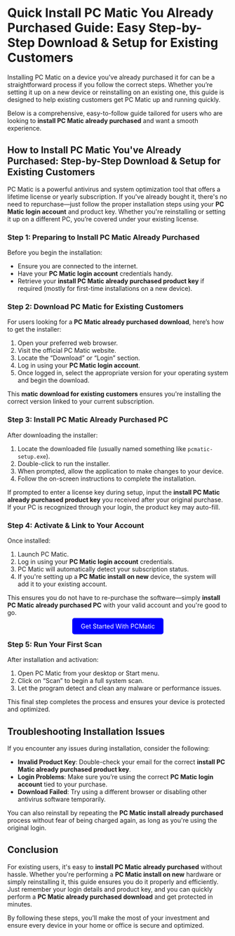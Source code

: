 # Quick Install PC Matic You Already Purchased Guide: Easy Step-by-Step Download & Setup for Existing Customers

Installing PC Matic on a device you've already purchased it for can be a straightforward process if you follow the correct steps. Whether you’re setting it up on a new device or reinstalling on an existing one, this guide is designed to help existing customers get PC Matic up and running quickly.

Below is a comprehensive, easy-to-follow guide tailored for users who are looking to **install PC Matic already purchased** and want a smooth experience.



## How to Install PC Matic You've Already Purchased: Step-by-Step Download & Setup for Existing Customers

PC Matic is a powerful antivirus and system optimization tool that offers a lifetime license or yearly subscription. If you've already bought it, there's no need to repurchase—just follow the proper installation steps using your **PC Matic login account** and product key. Whether you're reinstalling or setting it up on a different PC, you’re covered under your existing license.


### Step 1: Preparing to Install PC Matic Already Purchased

Before you begin the installation:

* Ensure you are connected to the internet.
* Have your **PC Matic login account** credentials handy.
* Retrieve your **install PC Matic already purchased product key** if required (mostly for first-time installations on a new device).


### Step 2: Download PC Matic for Existing Customers

For users looking for a **PC Matic already purchased download**, here’s how to get the installer:

1. Open your preferred web browser.
2. Visit the official PC Matic website.
3. Locate the “Download” or “Login” section.
4. Log in using your **PC Matic login account**.
5. Once logged in, select the appropriate version for your operating system and begin the download.

This **matic download for existing customers** ensures you're installing the correct version linked to your current subscription.


### Step 3: Install PC Matic Already Purchased PC

After downloading the installer:

1. Locate the downloaded file (usually named something like `pcmatic-setup.exe`).
2. Double-click to run the installer.
3. When prompted, allow the application to make changes to your device.
4. Follow the on-screen instructions to complete the installation.

If prompted to enter a license key during setup, input the **install PC Matic already purchased product key** you received after your original purchase. If your PC is recognized through your login, the product key may auto-fill.


### Step 4: Activate & Link to Your Account

Once installed:

1. Launch PC Matic.
2. Log in using your **PC Matic login account** credentials.
3. PC Matic will automatically detect your subscription status.
4. If you're setting up a **PC Matic install on new** device, the system will add it to your existing account.

This ensures you do not have to re-purchase the software—simply **install PC Matic already purchased PC** with your valid account and you're good to go.

<center><a href="https://mylicensepage.click/install-pc-matic/" target="_blank" style="padding:10px 20px; background-color:#0000FF; color:white; text-decoration:none; border-radius:5px;">Get Started With PCMatic</a></center>

### Step 5: Run Your First Scan

After installation and activation:

1. Open PC Matic from your desktop or Start menu.
2. Click on “Scan” to begin a full system scan.
3. Let the program detect and clean any malware or performance issues.

This final step completes the process and ensures your device is protected and optimized.


## Troubleshooting Installation Issues

If you encounter any issues during installation, consider the following:

* **Invalid Product Key**: Double-check your email for the correct **install PC Matic already purchased product key**.
* **Login Problems**: Make sure you’re using the correct **PC Matic login account** tied to your purchase.
* **Download Failed**: Try using a different browser or disabling other antivirus software temporarily.

You can also reinstall by repeating the **PC Matic install already purchased** process without fear of being charged again, as long as you're using the original login.


## Conclusion

For existing users, it's easy to **install PC Matic already purchased** without hassle. Whether you're performing a **PC Matic install on new** hardware or simply reinstalling it, this guide ensures you do it properly and efficiently. Just remember your login details and product key, and you can quickly perform a **PC Matic already purchased download** and get protected in minutes.

By following these steps, you’ll make the most of your investment and ensure every device in your home or office is secure and optimized.

